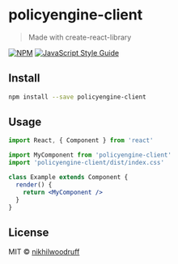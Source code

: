# policyengine-client

> Made with create-react-library

[![NPM](https://img.shields.io/npm/v/policyengine-client.svg)](https://www.npmjs.com/package/policyengine-client) [![JavaScript Style Guide](https://img.shields.io/badge/code_style-standard-brightgreen.svg)](https://standardjs.com)

## Install

```bash
npm install --save policyengine-client
```

## Usage

```jsx
import React, { Component } from 'react'

import MyComponent from 'policyengine-client'
import 'policyengine-client/dist/index.css'

class Example extends Component {
  render() {
    return <MyComponent />
  }
}
```

## License

MIT © [nikhilwoodruff](https://github.com/nikhilwoodruff)
